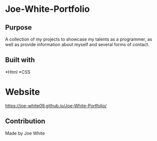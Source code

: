 # Joe-White-Portfolio

## Purpose
A collection of my projects to showcase my talents as a programmer, as well as 
provide information about myself and several forms of contact.

## Built with
*Html
*CSS

# Website

https://joe-white09.github.io/Joe-White-Portfolio/

## Contribution
Made by Joe White